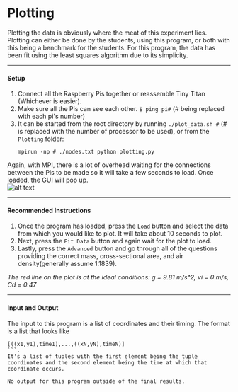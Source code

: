 Plotting
========

Plotting the data is obviously where the meat of this experiment lies. Plotting can either be done by the students, using this program, or both with this being a benchmark for the students. For this program, the data has been fit using the least squares algorithm due to its simplicity.  

-----------
#### Setup
1. Connect all the Raspberry Pis together or reassemble Tiny Titan (Whichever is easier).
2. Make sure all the Pis can see each other. `$ ping pi#` (# being replaced with each pi's number)
3. It can be started from the root directory by running `./plot_data.sh #` (# is replaced with the number of processor to be used), or from the `Plotting` folder:  
   ```
   mpirun -np # ./nodes.txt python plotting.py
   ```

Again, with MPI, there is a lot of overhead waiting for the connections between the Pis to be made so it will take a few seconds to load. Once loaded, the GUI will pop up.  
![alt text](https://github.com/mjdonovan410/TinyTitan-PhysicsExperiment/raw/master/Plotting/Images/gui.png "Plotting GUI")

------------------
#### Recommended Instructions
1. Once the program has loaded, press the `Load` button and select the data from which you would like to plot. It will take about 10 seconds to plot.  
2. Next, press the `Fit Data` button and again wait for the plot to load.
3. Lastly, press the `Advanced` button and go through all of the questions providing the correct mass, cross-sectional area, and air density(generally assume 1.1839).

*The red line on the plot is at the ideal conditions: g = 9.81 m/s^2, vi = 0 m/s, Cd = 0.47*

----------------
#### Input and Output
The input to this program is a list of coordinates and their timing. The format is a list that looks like
```
[((x1,y1),time1),...,((xN,yN),timeN)]
```.  
It's a list of tuples with the first element being the tuple coordinates and the second element being the time at which that coordinate occurs.

No output for this program outside of the final results.